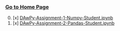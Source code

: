 ### [Go to Home Page](https://github.com/celik-muhammed)

00. [x] [DAwPy-Assignment-1-Numpy-Student.ipynb](./00-Assignments/DAwPy-Assignment-1-Numpy-Student.ipynb)
00. [x] [DAwPy-Assignment-2-Pandas-Student.ipynb](./00-Assignments/DAwPy-Assignment-2-Pandas-Student.ipynb)
